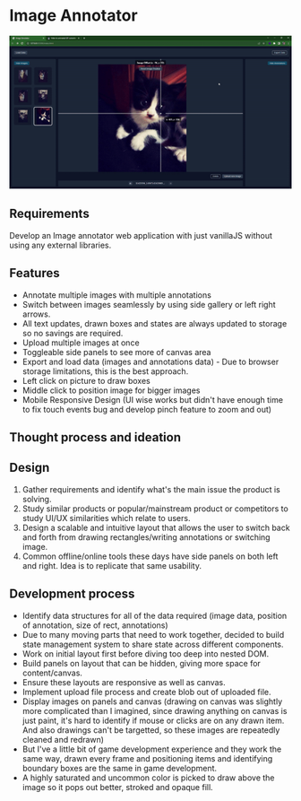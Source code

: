 # Image Annotator

![](https://github.com/lukewu92/ImageAnnotator/blob/main/preview.gif)

## Requirements
Develop an Image annotator web application with just vanillaJS without using any external libraries.

## Features
- Annotate multiple images with multiple annotations
- Switch between images seamlessly by using side gallery or left right arrows.
- All text updates, drawn boxes and states are always updated to storage so no savings are required.
- Upload multiple images at once
- Toggleable side panels to see more of canvas area
- Export and load data (images and annotations data) - Due to browser storage limitations, this is the best approach.
- Left click on picture to draw boxes
- Middle click to position image for bigger images
- Mobile Responsive Design (UI wise works but didn't have enough time to fix touch events bug and develop pinch feature to zoom and out)

## Thought process and ideation

## Design
1. Gather requirements and identify what's the main issue the product is solving.
2. Study similar products or popular/mainstream product or competitors to study UI/UX similarities which relate to users.
3. Design a scalable and intuitive layout that allows the user to switch back and forth from drawing rectangles/writing annotations or switching image.
4. Common offline/online tools these days have side panels on both left and right. Idea is to replicate that same usability.


## Development process
- Identify data structures for all of the data required (image data, position of annotation, size of rect, annotations)
- Due to many moving parts that need to work together, decided to build state management system to share state across different components.
- Work on initial layout first before diving too deep into nested DOM.
- Build panels on layout that can be hidden, giving more space for content/canvas.
- Ensure these layouts are responsive as well as canvas.
- Implement upload file process and create blob out of uploaded file.
- Display images on panels and canvas (drawing on canvas was slightly more complicated than I imagined, since drawing anything on canvas is just paint, it's hard
  to identify if mouse or clicks are on any drawn item. And also drawings can't be targetted, so these images are repeatedly cleaned and redrawn)
- But I've a little bit of game development experience and they work the same way, drawn every frame and positioning items and identifying boundary boxes are
  the same in game development.
- A highly saturated and uncommon color is picked to draw above the image so it pops out better, stroked and opaque fill.
